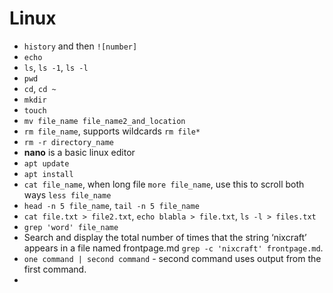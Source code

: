 # Linux

- ```history``` and then ```![number]```
- ```echo```
- ```ls```, ```ls -1```, ```ls -l```
- ```pwd```
- ```cd```, ```cd ~```
- ```mkdir```
- ```touch```
- ```mv file_name file_name2_and_location```
- ```rm file_name```, supports wildcards ```rm file*```
- ```rm -r directory_name```
- **nano** is a basic linux editor
- ```apt update```
- ```apt install```
- ```cat file_name```, when long file ```more file_name```, use this to scroll both ways ```less file_name```
- ```head -n 5 file_name```, ```tail -n 5 file_name```
- ```cat file.txt > file2.txt```, ```echo blabla > file.txt```, ```ls -l > files.txt```
- ```grep 'word' file_name```
- Search and display the total number of times that the string ‘nixcraft’ appears in a file named frontpage.md ```grep -c 'nixcraft' frontpage.md```.
- ```one command | second command``` - second command uses output from the first command.
- 